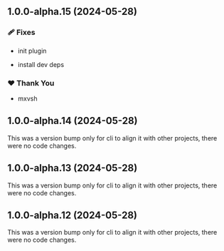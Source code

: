 ## 1.0.0-alpha.15 (2024-05-28)


### 🩹 Fixes

- init plugin

- install dev deps


### ❤️  Thank You

- mxvsh

## 1.0.0-alpha.14 (2024-05-28)

This was a version bump only for cli to align it with other projects, there were no code changes.

## 1.0.0-alpha.13 (2024-05-28)

This was a version bump only for cli to align it with other projects, there were no code changes.

## 1.0.0-alpha.12 (2024-05-28)

This was a version bump only for cli to align it with other projects, there were no code changes.